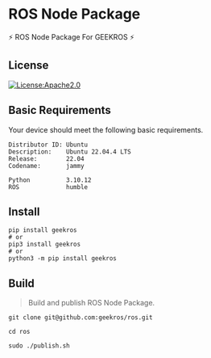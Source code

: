 # ROS Node Package

⚡ ROS Node Package For GEEKROS ⚡

## License

[![License:Apache2.0](https://img.shields.io/badge/License-Apache2.0-yellow.svg)](https://opensource.org/licenses/Apache2.0)

## Basic Requirements

Your device should meet the following basic requirements.

```shell
Distributor ID: Ubuntu
Description:    Ubuntu 22.04.4 LTS
Release:        22.04
Codename:       jammy

Python          3.10.12
ROS             humble
```

## Install

```shell
pip install geekros
# or
pip3 install geekros
# or
python3 -m pip install geekros
```

## Build

> Build and publish ROS Node Package.

```shell
git clone git@github.com:geekros/ros.git
```

```shell
cd ros
```

```shell
sudo ./publish.sh
```